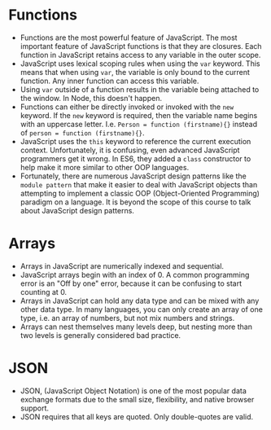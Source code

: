 # Functions

- Functions are the most powerful feature of JavaScript.  The most important feature of JavaScript functions is that they are closures.  Each function in JavaScript retains access to any variable in the outer scope.  
- JavaScript uses lexical scoping rules when using the `var` keyword.  This means that when using `var`, the variable is only bound to the current function.  Any inner function can access this variable.
- Using `var` outside of a function results in the variable being attached to the window.  In Node, this doesn't happen.
- Functions can either be directly invoked or invoked with the `new` keyword.  If the `new` keyword is required, then the variable name begins with an uppercase letter.  I.e. `Person = function (firstname){}` instead of `person = function (firstname){}`.
- JavaScript uses the `this` keyword to reference the current execution context.  Unfortunately, it is confusing, even advanced JavaScript programmers get it wrong.  In ES6, they added a `class` constructor to help make it more similar to other OOP languages.
- Fortunately, there are numerous JavaScript design patterns like the `module pattern` that make it easier to deal with JavaScript objects than attempting to implement a classic OOP (Object-Oriented Programming) paradigm on a language.  It is beyond the scope of this course to talk about JavaScript design patterns.

# Arrays

- Arrays in JavaScript are numerically indexed and sequential.  
- JavaScript arrays begin with an index of 0.  A common programming error is an "Off by one" error, because it can be confusing to start counting at 0.
- Arrays in JavaScript can hold any data type and can be mixed with any other data type.  In many languages, you can only create an array of one type, i.e. an array of numbers, but not mix numbers and strings.
- Arrays can nest themselves many levels deep, but nesting more than two levels is generally considered bad practice.

# JSON

- JSON, (JavaScript Object Notation) is one of the most popular data exchange formats due to the small size, flexibility, and native browser support.
- JSON requires that all keys are quoted.  Only double-quotes are valid.